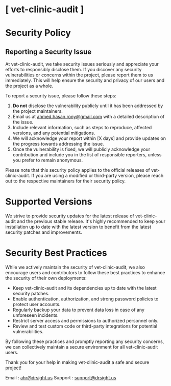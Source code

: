 # [ vet-clinic-audit ]

# Security Policy

## Reporting a Security Issue

At vet-clinic-audit, we take security issues seriously and appreciate your efforts to responsibly disclose them. If you discover any security vulnerabilities or concerns within the project, please report them to us immediately. This will help ensure the security and privacy of our users and the project as a whole.

To report a security issue, please follow these steps:

1. **Do not** disclose the vulnerability publicly until it has been addressed by the project maintainers.
2. Email us at [ahmed.hasan.rony@gmail.com](mailto:ahmed.hasan.rony@gmail.com) with a detailed description of the issue.
3. Include relevant information, such as steps to reproduce, affected versions, and any potential mitigations.
4. We will acknowledge your report within [X days] and provide updates on the progress towards addressing the issue.
5. Once the vulnerability is fixed, we will publicly acknowledge your contribution and include you in the list of responsible reporters, unless you prefer to remain anonymous.

Please note that this security policy applies to the official releases of vet-clinic-audit. If you are using a modified or third-party version, please reach out to the respective maintainers for their security policy.

# Supported Versions

We strive to provide security updates for the latest release of vet-clinic-audit and the previous stable release. It's highly recommended to keep your installation up to date with the latest version to benefit from the latest security patches and improvements.

# Security Best Practices

While we actively maintain the security of vet-clinic-audit, we also encourage users and contributors to follow these best practices to enhance the security of their own deployments:

- Keep vet-clinic-audit and its dependencies up to date with the latest security patches.
- Enable authentication, authorization, and strong password policies to protect user accounts.
- Regularly backup your data to prevent data loss in case of any unforeseen incidents.
- Restrict server access and permissions to authorized personnel only.
- Review and test custom code or third-party integrations for potential vulnerabilities.

By following these practices and promptly reporting any security concerns, we can collectively maintain a secure environment for all vet-clinic-audit users.

Thank you for your help in making vet-clinic-audit a safe and secure project!

Email : [ahr@drsight.us](mailto:ahr@drsight.us)
Support : [support@drsight.us](mailto:support@drsight.us)


